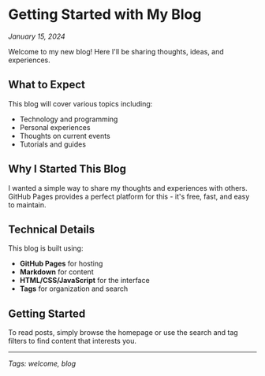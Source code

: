 # Getting Started with My Blog

*January 15, 2024*

Welcome to my new blog! Here I'll be sharing thoughts, ideas, and experiences.

## What to Expect

This blog will cover various topics including:
- Technology and programming
- Personal experiences
- Thoughts on current events
- Tutorials and guides

## Why I Started This Blog

I wanted a simple way to share my thoughts and experiences with others. GitHub Pages provides a perfect platform for this - it's free, fast, and easy to maintain.

## Technical Details

This blog is built using:
- **GitHub Pages** for hosting
- **Markdown** for content
- **HTML/CSS/JavaScript** for the interface
- **Tags** for organization and search

## Getting Started

To read posts, simply browse the homepage or use the search and tag filters to find content that interests you.

---

*Tags: welcome, blog* 